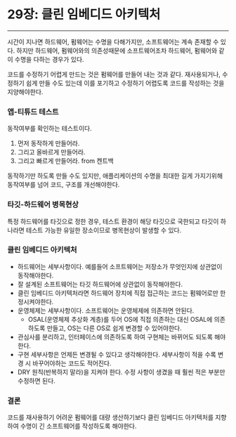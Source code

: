 # 29장: 클린 임베디드 아키텍처

---

시간이 지나면 하드웨어, 펌웨어는 수명을 다해가지만, 소프트웨어는 계속 존재할 수 있다.
하지만 하드웨어, 펌웨어와의 의존성때문에 소프트웨어조차 하드웨어, 펌웨어와 같이 수명을 다하는 경우가 있다.

코드를 수정하기 어렵게 만드는 것은 펌웨어를 만들어 내는 것과 같다.
재사용되거나, 수정하기 쉽게 만들 수도 있는데 이를 포기하고 수정하기 어렵도록 코드를 작성하는 것을 지양해야한다.

### 앱-티튜드 테스트

동작여부를 확인하는 테스트이다.

1. 먼저 동작하게 만들어라.
2. 그리고 올바르게 만들어라.
3. 그리고 빠르게 만들어라.
   from 켄트백

동작하기만 하도록 만들 수도 있지만, 애플리케이션의 수명을 최대한 길게 가지기위해 동작여부를 넘어 코드, 구조를 개선해야한다.

### 타깃-하드웨어 병목현상

특정 하드웨어를 타깃으로 정한 경우, 테스트 환경이 해당 타깃으로 국한되고 타깃이 하나라면 테스트 가능한 유일한 장소이므로 병목현상이 발생할 수 있다.

### 클린 임베디드 아키텍처

- 하드웨어는 세부사항이다. 예를들어 소프트웨어는 저장소가 무엇인지에 상관없이 동작해야한다.
- 잘 설계된 소프트웨어는 타깃 하드웨어에 상관없이 동작해야한다.
- 클린 임베디드 아키텍처라면 하드웨어 장치에 직접 접근하는 코드는 펌웨어로만 한정시켜야한다.
- 운영체제는 세부사항이다. 소프트웨어는 운영체제에 의존하면 안된다.
  - OSAL(운영체제 추상화 계층)를 두어 OS에 직접 의존하는 대신 OSAL에 의존하도록 만들고, OS는 다른 OS로 쉽게 변경할 수 있어야한다.
- 관심사를 분리하고, 인터페이스에 의존하도록 하여 구현체는 바뀌어도 되도록 해야한다.
- 구현 세부사항은 언제든 변경될 수 있다고 생각해야한다. 세부사항이 적을 수록 변경 시 바꾸어야하는 코드도 적어진다.
- DRY 원칙(반복하지 말라)을 지켜야 한다. 수정 사항이 생겼을 때 훨씬 적은 부분만 수정하면 된다.

### 결론

코드를 재사용하기 어려운 펌웨어를 대량 생산하기보다 클린 임베디드 아키텍처를 지향하여 수명이 긴 소프트웨어를 작성하도록 해야한다.
